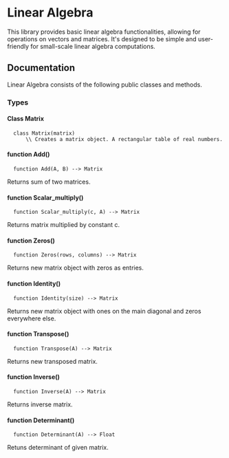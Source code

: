 # Linear Algebra

This library provides basic linear algebra functionalities, allowing for operations on vectors and matrices. It's designed to be simple and user-friendly for small-scale linear algebra computations.

## Documentation
Linear Algebra consists of the following public classes and methods.
### Types
#### Class Matrix

      class Matrix(matrix)
          \\ Creates a matrix object. A rectangular table of real numbers.

#### function Add()
      function Add(A, B) --> Matrix
Returns sum of two matrices.

#### function Scalar_multiply()
      function Scalar_multiply(c, A) --> Matrix
Returns matrix multiplied by constant c.

#### function Zeros()
      function Zeros(rows, columns) --> Matrix
Returns new matrix object with zeros as entries.

#### function Identity()
      function Identity(size) --> Matrix
Returns new matrix object with ones on the main diagonal and zeros everywhere else. 
#### function Transpose()
      function Transpose(A) --> Matrix
Returns new transposed matrix.

#### function Inverse()
      function Inverse(A) --> Matrix
Returns inverse matrix.

#### function Determinant()
      function Determinant(A) --> Float
Retuns determinant of given matrix.


